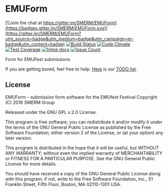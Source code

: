 # EMUForm

[![Join the chat at https://gitter.im/SMERM/EMUForm](https://badges.gitter.im/SMERM/EMUForm.svg)](https://gitter.im/SMERM/EMUForm?utm_source=badge&utm_medium=badge&utm_campaign=pr-badge&utm_content=badge)
[![Build Status](https://api.travis-ci.org/SMERM/EMUForm.svg?branch=master)](https://travis-ci.org/SMERM/EMUForm)
[![Code Climate](https://codeclimate.com/github/SMERM/EMUForm/badges/gpa.svg)](https://codeclimate.com/github/SMERM/EMUForm)
[![Test Coverage](https://codeclimate.com/github/SMERM/EMUForm/badges/coverage.svg)](https://codeclimate.com/github/SMERM/EMUForm/coverage)
[![Inline docs](http://inch-ci.org/github/SMERM/EMUForm.svg?branch=master&style=shields)](http://inch-ci.org/github/SMERM/EMUForm)
[![Issue Count](https://codeclimate.com/github/SMERM/EMUForm/badges/issue_count.svg)](https://codeclimate.com/github/SMERM/EMUForm)

Form for EMUFest submissions

If you are getting bored, feel free to help. [Here](./public/doc/TODO.md) is our [TODO list](./public/doc/TODO.md).

## License

EMUForm - submission form software for the EMUfest Festival
Copyright (C) 2016 SMERM Group

Released under the GNU GPL v.2.0 License.

This program is free software; you can redistribute it and/or modify
it under the terms of the GNU General Public License as published by
the Free Software Foundation; either version 2 of the License, or
(at your option) any later version.

This program is distributed in the hope that it will be useful,
but WITHOUT ANY WARRANTY; without even the implied warranty of
MERCHANTABILITY or FITNESS FOR A PARTICULAR PURPOSE.  See the
GNU General Public License for more details.

You should have received a copy of the GNU General Public License along
with this program; if not, write to the Free Software Foundation, Inc.,
51 Franklin Street, Fifth Floor, Boston, MA 02110-1301 USA.
